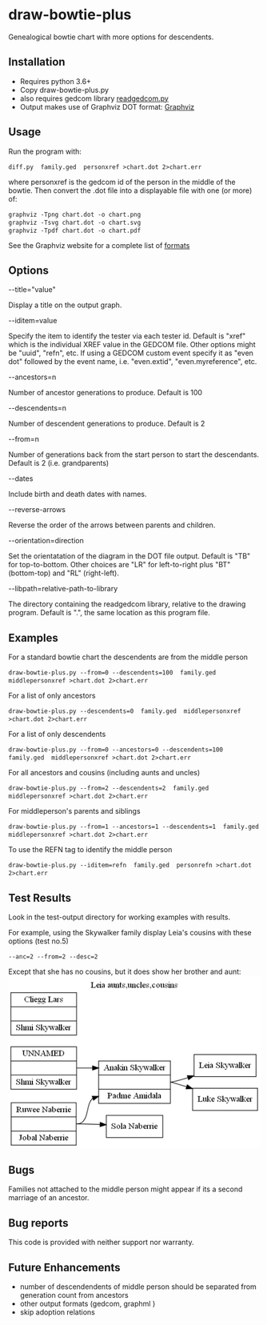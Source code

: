 # draw-bowtie-plus
Genealogical bowtie chart with more options for descendents.

## Installation ##

- Requires python 3.6+
- Copy draw-bowtie-plus.py
- also requires gedcom library [readgedcom.py](https://github.com/johnandrea/readgedcom)
- Output makes use of Graphviz DOT format: [Graphviz](https://graphviz.org)

## Usage ##

Run the program with:
```
diff.py  family.ged  personxref >chart.dot 2>chart.err
```
where personxref is the gedcom id of the person in the middle of the bowtie.
Then convert the .dot file into a displayable file with one (or more) of:
```
graphviz -Tpng chart.dot -o chart.png
graphviz -Tsvg chart.dot -o chart.svg
graphviz -Tpdf chart.dot -o chart.pdf
```
See the Graphviz website for a complete list of [formats](https://graphviz.org/docs/outputs/)

## Options ##

--title="value"

Display a title on the output graph.

--iditem=value

Specify the item to identify the tester via each tester id. Default is "xref" which is the individual
XREF value in the GEDCOM file.
Other options might be "uuid", "refn", etc. If using a GEDCOM custom event specify it as "even dot" followed by
the event name, i.e. "even.extid", "even.myreference", etc.

--ancestors=n

Number of ancestor generations to produce. Default is 100

--descendents=n

Number of descendent generations to produce. Default is 2

--from=n

Number of generations back from the start person to start the descendants. Default is 2 (i.e. grandparents)

--dates

Include birth and death dates with names.

--reverse-arrows

Reverse the order of the arrows between parents and children.

--orientation=direction

Set the orientatation of the diagram in the DOT file output. Default is "TB" for top-to-bottom.
Other choices are "LR" for left-to-right plus "BT" (bottom-top) and "RL" (right-left).

--libpath=relative-path-to-library

The directory containing the readgedcom library, relative to the drawing program. Default is ".", the same location as this program file.


## Examples ##

For a standard bowtie chart the descendents are from the middle person
```
draw-bowtie-plus.py --from=0 --descendents=100  family.ged  middlepersonxref >chart.dot 2>chart.err
```

For a list of only ancestors
```
draw-bowtie-plus.py --descendents=0  family.ged  middlepersonxref >chart.dot 2>chart.err
```

For a list of only descendents
```
draw-bowtie-plus.py --from=0 --ancestors=0 --descendents=100  family.ged  middlepersonxref >chart.dot 2>chart.err
```

For all ancestors and cousins (including aunts and uncles)
```
draw-bowtie-plus.py --from=2 --descendents=2  family.ged  middlepersonxref >chart.dot 2>chart.err
```

For middleperson's parents and siblings
```
draw-bowtie-plus.py --from=1 --ancestors=1 --descendents=1  family.ged  middlepersonxref >chart.dot 2>chart.err
```

To use the REFN tag to identify the middle person
```
draw-bowtie-plus.py --iditem=refn  family.ged  personrefn >chart.dot 2>chart.err
```

## Test Results ##

Look in the test-output directory for working examples with results.

For example, using the Skywalker family display Leia's cousins with these options (test no.5)
```
--anc=2 --from=2 --desc=2
```

Except that she has no cousins, but it does show her brother and aunt:
![Test no.5](test-output/5.png)

## Bugs ##

Families not attached to the middle person might appear if its a second marriage of an ancestor.

## Bug reports ##

This code is provided with neither support nor warranty.

## Future Enhancements ##

- number of descendendents of middle person should be separated from generation count from ancestors 
- other output formats (gedcom, graphml )
- skip adoption relations
